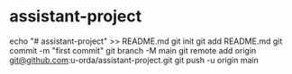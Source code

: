 # assistant-project

echo "# assistant-project" >> README.md
git init
git add README.md
git commit -m "first commit"
git branch -M main
git remote add origin git@github.com:u-orda/assistant-project.git
git push -u origin main
